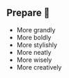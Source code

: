 ## Prepare 👋
- More grandly
- More boldly
- More stylishly 
- More neatly 
- More wisely
- More creatively
